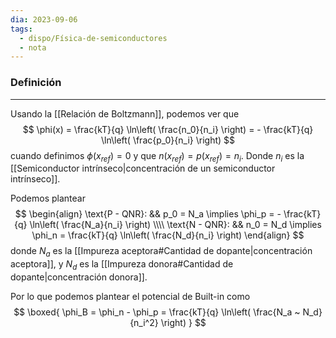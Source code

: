 ```yaml
---
dia: 2023-09-06
tags:
  - dispo/Física-de-semiconductores
  - nota
---
```

### Definición
---
Usando la [[Relación de Boltzmann]], podemos ver que $$ \phi(x) = \frac{kT}{q} \ln\left( \frac{n_0}{n_i} \right) = - \frac{kT}{q} \ln\left( \frac{p_0}{n_i} \right) $$ cuando definimos $\phi(x_{ref}) = 0$ y que $n(x_{ref}) = p(x_{ref}) = n_i$. Donde $n_i$ es la [[Semiconductor intrínseco|concentración de un semiconductor intrínseco]].

Podemos plantear $$ \begin{align} 
	\text{P - QNR}: && p_0 = N_a \implies \phi_p = - \frac{kT}{q} \ln\left( \frac{N_a}{n_i} \right) \\\\ 
	\text{N - QNR}: && n_0 = N_d \implies \phi_n = \frac{kT}{q} \ln\left( \frac{N_d}{n_i} \right)
\end{align} $$ donde $N_a$ es la [[Impureza aceptora#Cantidad de dopante|concentración aceptora]], y $N_d$ es la [[Impureza donora#Cantidad de dopante|concentración donora]].

Por lo que podemos plantear el potencial de Built-in como $$ \boxed{ \phi_B = \phi_n - \phi_p = \frac{kT}{q} \ln\left( \frac{N_a ~ N_d}{n_i^2} \right) } $$